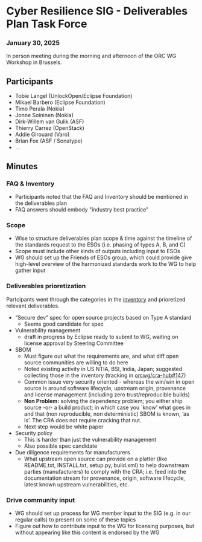# Cyber Resilience SIG - Deliverables Plan Task Force

###  January 30, 2025

In person meeting during the morning and afternoon of the ORC WG Workshop in Brussels.

## Participants

* Tobie Langel (UnlockOpen/Eclipse Foundation)
* Mikael Barbero (Eclipse Foundation)
* Timo Perala (Nokia)
* Jonne Soininen (Nokia)
* Dirk-Willem van Gulik (ASF)
* Thierry Carrez (OpenStack)
* Addie Girouard (Varo)
* Brian Fox (ASF / Sonatype)
* ...

## Minutes

### FAQ & Inventory

* Participants noted that the FAQ and Inventory should be mentioned in the deliverables plan
* FAQ answers should embody "industry best practice"

### Scope

* Wise to structure deliverables plan scope & time against the timeline of the standards request to the ESOs (i.e. phasing of types A, B, and C)
* Scope must include other kinds of outputs including input to ESOs
* WG should set up the Friends of ESOs group, which could provide give high-level overview of the harmonized standards work to the WG to help gather input

### Deliverables prioretization

Partcipants went through the categories in the [inventory](https://github.com/orcwg/cra-hub/blob/main/inventory.md) and prioretized relevant deliverables.

* “Secure dev” spec for open source projects based on Type A standard
  * Seems good candidate for spec
* Vulnerability management
  * draft in progress by Eclipse ready to submit to WG, waiting on license approval by Steering Committee
* SBOM
  * Must figure out what the requirements are, and what diff open source communities are willing to do here
  * Noted existing activity in US NTIA, BSI, India, Japan; suggested collecting those in the inventory (tracking in [orcwg/cra-hub#147](https://github.com/orcwg/cra-hub/issues/147))
  * Common issue very security oriented - whereas the win/win in open source is around software lifecycle, upstream origin, provenance and license management (including zero trust/reproducible builds)
  * **Non Problem:** solving the dependency problem; you either ship source -or- a build product; in which case you `know’ what goes in and that (non reproducible, non deterministic) SBOM is known, ‘as is’. The CRA does not require cracking that nut.
  * Next step would be white paper
* Security policy
  * This is harder than just the vulnerability management
  * Also possible spec candidate
* Due diligence requirements for manufacturers
  * What upstream open source can provide on a platter (like README.txt, INSTALL.txt, setup.py, build.xml) to help downstream parties (manufacturers) to comply with the CRA; i.e. feed into the documentation stream for provenance, origin, software lifecycle, latest known upstream vulnerabilities, etc. 

### Drive community input

- WG should set up process for WG member input to the SIG (e.g. in our regular calls) to present on some of these topics
- Figure out how to contribute input to the WG for licensing purposes, but without appearing like this content is endorsed by the WG
